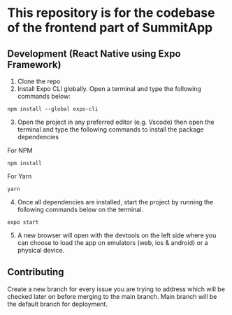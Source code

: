 # This repository is for the codebase of the frontend part of SummitApp

## Development (React Native using Expo Framework)

1. Clone the repo
2. Install Expo CLI globally. Open a terminal and type the following commands below:

```
npm install --global expo-cli
```

3. Open the project in any preferred editor (e.g. Vscode) then open the terminal and type the following commands to install the package dependencies

For NPM

```
npm install
```

For Yarn

```
yarn
```

4. Once all dependencies are installed, start the project by running the following commands below on the terminal.

```
expo start
```

5. A new browser will open with the devtools on the left side where you can choose to load the app on emulators (web, ios & android) or a physical device.

## Contributing

Create a new branch for every issue you are trying to address which will be checked later on before merging to the main branch. Main branch will be the default branch for deployment.
